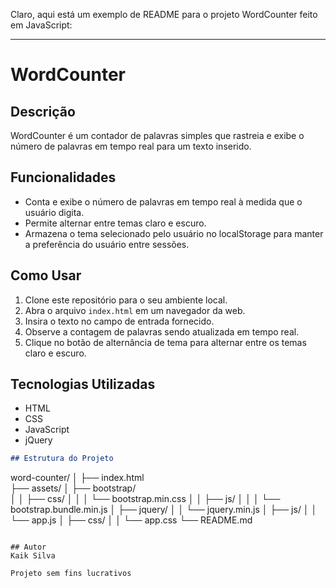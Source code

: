 Claro, aqui está um exemplo de README para o projeto WordCounter feito em JavaScript:

---

# WordCounter

## Descrição
WordCounter é um contador de palavras simples que rastreia e exibe o número de palavras em tempo real para um texto inserido.

## Funcionalidades
- Conta e exibe o número de palavras em tempo real à medida que o usuário digita.
- Permite alternar entre temas claro e escuro.
- Armazena o tema selecionado pelo usuário no localStorage para manter a preferência do usuário entre sessões.

## Como Usar
1. Clone este repositório para o seu ambiente local.
2. Abra o arquivo `index.html` em um navegador da web.
3. Insira o texto no campo de entrada fornecido.
4. Observe a contagem de palavras sendo atualizada em tempo real.
5. Clique no botão de alternância de tema para alternar entre os temas claro e escuro.

## Tecnologias Utilizadas
- HTML
- CSS
- JavaScript
- jQuery

```markdown
## Estrutura do Projeto
```
word-counter/
│
├── index.html          
├── assets/
│   ├── bootstrap/     
│   │   ├── css/
│   │   │   └── bootstrap.min.css
│   │   ├── js/
│   │   │   └── bootstrap.bundle.min.js
│   ├── jquery/
│   │   └── jquery.min.js
│   ├── js/
│   │   └── app.js
│   ├── css/
│   │   └── app.css
└── README.md
```

## Autor
Kaik Silva

Projeto sem fins lucrativos
